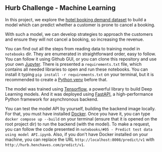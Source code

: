 ## Hurb Challenge - Machine Learning

In this project, we explore the [hotel booking demand dataset](https://www.sciencedirect.com/science/article/pii/S2352340918315191) to build a model which can predict whether a customer is prone to cancel a booking.

With such a model, we can develop strategies to approach the customers and ensure they will not cancel a booking, so increasing the revenue.

You can find out all the steps from reading data to training model in  `notebooks` dir. They are enumerated in straightforward order, easy to follow. You can follow it using Github GUI, or you can clone this repository and use your own [Jupyter](https://jupyter.org/). There is presented a `requirements.txt` file, which contains all needed libraries to open and run these notebooks. You can install it typing `pip install -r requirements.txt` on your terminal, but it is recommended to create a [Python venv](https://docs.python.org/pt-br/3/library/venv.html) before that.

The model was trained using [Tensorflow](https://www.tensorflow.org/?hl=pt-br), a powerful library to build Deep Learning models. And it was deployed using [FastAPI](https://fastapi.tiangolo.com/), a high-performance Python framework for asynchronous backend.

You can test the model API by yourself, building the backend image locally. For that, you must have installed [Docker](https://www.docker.com/). Once you have it, you can type `docker compose up --build` on your terminal (ensure that it is opened on the root project dir) to run the backend (with the model). To make a request, you can follow the code presented in `notebooks/#05 - Predict test data using model API.ipynb`. Also, if you don't have Docker installed on your machine, you can replace the URL `http://localhost:8008/predict/v1` with `http://hurb.henchaves.com/predict/v1`.

